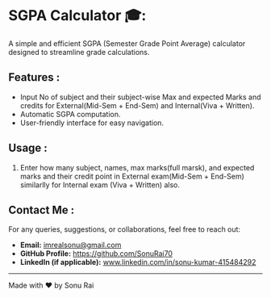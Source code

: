 # SGPA Calculator 🎓:

A simple and efficient SGPA (Semester Grade Point Average) calculator designed to streamline grade calculations.

## Features : 
- Input No of subject and their subject-wise Max and expected Marks and credits for External(Mid-Sem + End-Sem) and Internal(Viva + Written).
- Automatic SGPA computation.
- User-friendly interface for easy navigation.

## Usage : 
1. Enter how many subject, names, max marks(full marsk), and expected marks and their credit point in External exam(Mid-Sem + End-Sem) similarlly for Internal exam (Viva + Written) also.


## Contact Me :
For any queries, suggestions, or collaborations, feel free to reach out:
- **Email:** imrealsonu@gmail.com
- **GitHub Profile:** https://github.com/SonuRai70
- **LinkedIn (if applicable):** www.linkedin.com/in/sonu-kumar-415484292

---
Made with ❤️ by Sonu Rai
```
